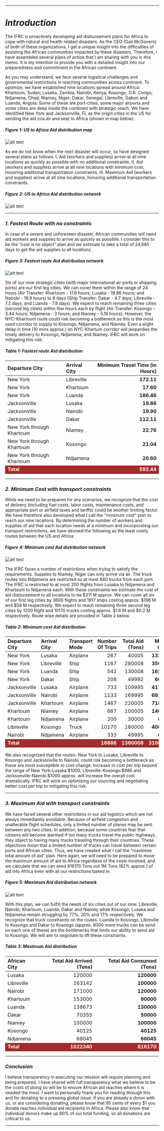 ------------------------------------------------------------------------

*Introduction*
==============

The IFRC is proactively developing aid disbursement plans for Africa to cope with natural and health related disasters. As the CEO (Gail McGovern) of both of these organizations, I get a unique insight into the difficulties of assisting the African communities impacted by these disasters. Therefore, I have assembled several plans of action that I am sharing with you in this memo. It is my intention to provide you with a detailed insight into our preparedness and commitment in the African continent.

As you may understand, we face several logistical challenges and governmental restrictions in reaching communities across continent. To optimize, we have established nine locations spread around Africa: Khartoum, Sudan; Lusaka, Zambia; Nairobi, Kenya; Kosongo, D.R. Congo; Ndjamena, Chad; Niamey, Niger; Dakar, Senegal; Libreville, Gabon and Luanda, Angola. Some of these are port-cities, some major airports and some cities are deep inside the continent with strategic reach. We have identified New York and Jacksonville, FL as the origin cities in the US for sending the aid (via air and sea) to Africa (shown in map below).

##### *Figure 1: US to Africa Aid distribution map*

![alt text]( https://github.com/SUMansi/Disaster-Relief-Plan-for-Africa/blob/master/Figures/unnamed-chunk-4-1.png)

As we do not know when the next disaster will occur, so have designed several plans as follows:
I. Aid (workers and supplies) arrive at all nine locations as quickly as possible with no additional constraints.
II. Aid (workers and supplies) arrive at all nine locations with minimum cost, honoring additional transportation constraints.
III. Maximum Aid (workers and supplies) arrive at all nine locations, honoring additional transportation constraints.

##### *Figure 2: US to Africa Aid distribution network*

![alt text]( https://github.com/SUMansi/Disaster-Relief-Plan-for-Africa/blob/master/Figures/unnamed-chunk-5-1.png)

------------------------------------------------------------------------

### *1. Fastest Route with no constraints*

In case of a severe and unforeseen disaster, African communities will need aid workers and supplies to arrive as quickly as possible. I consider this to be the "cost is no object" plan and we estimate to take a total of 24.685 days to get the aid supplies to all locations.

##### *Figure 3: Fastest route Aid distribution network*

![alt text]( https://github.com/SUMansi/Disaster-Relief-Plan-for-Africa/blob/master/Figures/unnamed-chunk-6-1.png)

Six of our nine strategic cities (with major international air ports or shipping ports) are our first leg cities. We can cover them within the range of 24 hours (Air Transfer: Khartoum - 17.6 hours; Lusaka - 19.86 hours; and Nairobi - 19.9 hours) to 8 days (Ship Transfer: Dakar - 4.7 days; Libreville - 7.2 days; and Luanda - 7.8 days). We expect to reach remaining three cities (second leg cities) within few hours each by flight (Air Transfer: Kosongo - 3.44 hours; Ndjamena - 3 hours; and Niamey - 5.16 hours). However, the NYC-Khartoum route could risk becoming a bottleneck as this is the most used corridor to supply to Kosongo, Ndjamena, and Niamey. Even a slight delay in time (10 mins approx.) on NYC-Khartum corridor will jeopardies the timely delivery to Kosongo, Ndjamena, and Niamey. IFRC will work on mitigating this risk.

##### *Table 1: Fastest route Aid distribution*

<table class="table table-striped" style="width: auto !important; ">
<thead>
<tr>
<th style="text-align:left;">
Departure City
</th>
<th style="text-align:left;">
Arrival City
</th>
<th style="text-align:right;">
Minimum Travel Time (in Hours)
</th>
</tr>
</thead>
<tbody>
<tr>
<td style="text-align:left;">
New York
</td>
<td style="text-align:left;">
Libreville
</td>
<td style="text-align:right;font-weight: bold;">
172.11
</td>
</tr>
<tr>
<td style="text-align:left;">
New York
</td>
<td style="text-align:left;">
Khartoum
</td>
<td style="text-align:right;font-weight: bold;">
17.60
</td>
</tr>
<tr>
<td style="text-align:left;">
New York
</td>
<td style="text-align:left;">
Luanda
</td>
<td style="text-align:right;font-weight: bold;">
186.46
</td>
</tr>
<tr>
<td style="text-align:left;">
Jacksonville
</td>
<td style="text-align:left;">
Lusaka
</td>
<td style="text-align:right;font-weight: bold;">
19.86
</td>
</tr>
<tr>
<td style="text-align:left;">
Jacksonville
</td>
<td style="text-align:left;">
Nairobi
</td>
<td style="text-align:right;font-weight: bold;">
19.90
</td>
</tr>
<tr>
<td style="text-align:left;">
Jacksonville
</td>
<td style="text-align:left;">
Dakar
</td>
<td style="text-align:right;font-weight: bold;">
112.11
</td>
</tr>
<tr>
<td style="text-align:left;">
New York through Khartoum
</td>
<td style="text-align:left;">
Niamey
</td>
<td style="text-align:right;font-weight: bold;">
22.76
</td>
</tr>
<tr>
<td style="text-align:left;">
New York through Khartoum
</td>
<td style="text-align:left;">
Kosongo
</td>
<td style="text-align:right;font-weight: bold;">
21.04
</td>
</tr>
<tr>
<td style="text-align:left;">
New York through Khartoum
</td>
<td style="text-align:left;">
Ndjamena
</td>
<td style="text-align:right;font-weight: bold;">
20.60
</td>
</tr>
<tr>
<td style="text-align:left;font-weight: bold;color: white;background-color: brown;">
Total
</td>
<td style="text-align:left;font-weight: bold;color: white;background-color: brown;">
</td>
<td style="text-align:right;font-weight: bold;color: white;background-color: brown;font-weight: bold;">
592.44
</td>
</tr>
</tbody>
</table>

------------------------------------------------------------------------

### *2. Minimum Cost with transport constraints*

While we need to be prepared for any scenarios, we recognize that the cost of delivery (including fuel costs, labor costs, maintenance costs, and appropriate port or airfield taxes and tariffs) could be another limiting factor. We have therefore also developed what I call the "minimum cost" plan to reach our nine locations. By determining the number of workers and supplies of aid that each location needs at a minimum and incorporating our transport restrictions, we have devised the following as the least costly routes between the US and Africa:

##### *Figure 4: Minimum cost Aid distribution network*

![alt text]( https://github.com/SUMansi/Disaster-Relief-Plan-for-Africa/blob/master/Figures/unnamed-chunk-8-1.png)

The IFRC faces a number of restrictions when trying to satisfy the requirements. Supplies to Niamey, Niger can only arrive via air. The truck routes into Ndjamena are restricted so at most 840 trucks from each port. The IFRC is restricted to at most 200 flights from Lusaka to Ndjamena and Khartoum to Ndjamena each. With these constraints we estimate the cost of aid disbursement to all locations to be $311 M approx. We can cover all six of our first leg cities by 3600 flights and 1917 ships costing approx. $196 M and $58 M respectively. We expect to reach remaining three second leg cities by 1200 flight and 10170 trucks costing approx. $1.6 M and $0.2 M respectively. Route wise details are provided in Table 2 below.

##### *Table 2: Minimum cost Aid distribution*

<table class="table table-striped" style="width: auto !important; ">
<thead>
<tr>
<th style="text-align:left;">
Departure City
</th>
<th style="text-align:left;">
Arrival City
</th>
<th style="text-align:left;">
Transport Mode
</th>
<th style="text-align:right;">
Number Of Trips
</th>
<th style="text-align:right;">
Total Aid (Tons)
</th>
<th style="text-align:right;">
Minimum Cost ($)
</th>
</tr>
</thead>
<tbody>
<tr>
<td style="text-align:left;">
New York
</td>
<td style="text-align:left;">
Lusaka
</td>
<td style="text-align:left;">
Airplane
</td>
<td style="text-align:right;">
267
</td>
<td style="text-align:right;">
40005
</td>
<td style="text-align:right;font-weight: bold;">
13335000
</td>
</tr>
<tr>
<td style="text-align:left;">
New York
</td>
<td style="text-align:left;">
Libreville
</td>
<td style="text-align:left;">
Ship
</td>
<td style="text-align:right;">
1167
</td>
<td style="text-align:right;">
280008
</td>
<td style="text-align:right;font-weight: bold;">
35001000
</td>
</tr>
<tr>
<td style="text-align:left;">
New York
</td>
<td style="text-align:left;">
Luanda
</td>
<td style="text-align:left;">
Ship
</td>
<td style="text-align:right;">
542
</td>
<td style="text-align:right;">
130008
</td>
<td style="text-align:right;font-weight: bold;">
16251000
</td>
</tr>
<tr>
<td style="text-align:left;">
New York
</td>
<td style="text-align:left;">
Dakar
</td>
<td style="text-align:left;">
Ship
</td>
<td style="text-align:right;">
208
</td>
<td style="text-align:right;">
49992
</td>
<td style="text-align:right;font-weight: bold;">
6665600
</td>
</tr>
<tr>
<td style="text-align:left;">
Jacksonville
</td>
<td style="text-align:left;">
Lusaka
</td>
<td style="text-align:left;">
Airplane
</td>
<td style="text-align:right;">
733
</td>
<td style="text-align:right;">
109995
</td>
<td style="text-align:right;font-weight: bold;">
41798100
</td>
</tr>
<tr>
<td style="text-align:left;">
Jacksonville
</td>
<td style="text-align:left;">
Nairobi
</td>
<td style="text-align:left;">
Airplane
</td>
<td style="text-align:right;">
1133
</td>
<td style="text-align:right;">
169995
</td>
<td style="text-align:right;font-weight: bold;">
69131300
</td>
</tr>
<tr>
<td style="text-align:left;">
Jacksonville
</td>
<td style="text-align:left;">
Khartoum
</td>
<td style="text-align:left;">
Airplane
</td>
<td style="text-align:right;">
1467
</td>
<td style="text-align:right;">
220005
</td>
<td style="text-align:right;font-weight: bold;">
71868300
</td>
</tr>
<tr>
<td style="text-align:left;">
Khartoum
</td>
<td style="text-align:left;">
Niamey
</td>
<td style="text-align:left;">
Airplane
</td>
<td style="text-align:right;">
667
</td>
<td style="text-align:right;">
100005
</td>
<td style="text-align:right;font-weight: bold;">
14667400
</td>
</tr>
<tr>
<td style="text-align:left;">
Khartoum
</td>
<td style="text-align:left;">
Ndjamena
</td>
<td style="text-align:left;">
Airplane
</td>
<td style="text-align:right;">
200
</td>
<td style="text-align:right;">
30000
</td>
<td style="text-align:right;font-weight: bold;">
800000
</td>
</tr>
<tr>
<td style="text-align:left;">
Libreville
</td>
<td style="text-align:left;">
Kosongo
</td>
<td style="text-align:left;">
Truck
</td>
<td style="text-align:right;">
10170
</td>
<td style="text-align:right;">
180000
</td>
<td style="text-align:right;font-weight: bold;">
40678000
</td>
</tr>
<tr>
<td style="text-align:left;">
Nairobi
</td>
<td style="text-align:left;">
Ndjamena
</td>
<td style="text-align:left;">
Airplane
</td>
<td style="text-align:right;">
333
</td>
<td style="text-align:right;">
49995
</td>
<td style="text-align:right;font-weight: bold;">
666600
</td>
</tr>
<tr>
<td style="text-align:left;font-weight: bold;color: white;background-color: brown;">
Total
</td>
<td style="text-align:left;font-weight: bold;color: white;background-color: brown;">
</td>
<td style="text-align:left;font-weight: bold;color: white;background-color: brown;">
</td>
<td style="text-align:right;font-weight: bold;color: white;background-color: brown;">
16886
</td>
<td style="text-align:right;font-weight: bold;color: white;background-color: brown;">
1360008
</td>
<td style="text-align:right;font-weight: bold;color: white;background-color: brown;font-weight: bold;">
310862300
</td>
</tr>
</tbody>
</table>
We also recognized that the routes: New York to Lusaka, Libreville to Kosongo and Jacksonville to Nairobi, could risk becoming a bottleneck as these are most susceptible to cost change. Increase in cost per trip beyond the range of New York-Lusaka:$1000, Libreville-Kosongo:$986 and Jacksonville-Nairobi:$1000 approx. will increase the overall cost dramatically. IFRC will work on optimizing our sourcing and negotiating better cost per trip to mitigating this risk.

------------------------------------------------------------------------

### *3. Maximum Aid with transport constraints*

We have faced several other restrictions in our aid logistics which are not always immediately avoidable. Because of airfield congestion and unalterable flight schedules, only a limited number of planes may be sent between any two cities. In addition, because some countries fear that citizens will become alarmed if too many trucks travel the public highways, they object to having many trucks traveling through their countries. These objections mean that a limited number of trucks can travel between certain ports and African cities. Thus, we have created what I call the "maximize total amount of aid" plan. Here again, we will need to be prepared to move the maximum amount of aid to Africa regardless of the costs involved, and we calculate that we can send 816170 Tons out 1M Tons (82% approx.) of aid into Africa even with all our restrictions baked in.

##### *Figure 5: Maximum Aid distribution network*

![alt text]( https://github.com/SUMansi/Disaster-Relief-Plan-for-Africa/blob/master/Figures/unnamed-chunk-10-1.png)

With this plan, we can fulfill the needs of six cities out of our nine: Libreville, Nairobi, Khartoum, Luanda, Dakar and Niamey while Kosongo, Lusaka and Ndjamena remain struggling by 77%, 20% and 17% respectively. We recognize that truck constraints on the routes: Luanda to Kosongo, Libreville to Kosongo and Dakar to Kosongo (approx. 8000 more trucks can be send on each one of these) are the bottlenecks that limits our ability to send aid to Kosongo. We will aim to negotiate to lift these constraints.

##### *Table 3: Maximum Aid distribution*

<table class="table table-striped" style="width: auto !important; ">
<thead>
<tr>
<th style="text-align:left;">
African City
</th>
<th style="text-align:right;">
Total Aid Arrived (Tons)
</th>
<th style="text-align:right;">
Total Aid Consumed (Tons)
</th>
</tr>
</thead>
<tbody>
<tr>
<td style="text-align:left;">
Lusaka
</td>
<td style="text-align:right;">
120000
</td>
<td style="text-align:right;font-weight: bold;">
120000
</td>
</tr>
<tr>
<td style="text-align:left;">
Libreville
</td>
<td style="text-align:right;">
163142
</td>
<td style="text-align:right;font-weight: bold;">
100000
</td>
</tr>
<tr>
<td style="text-align:left;">
Nairobi
</td>
<td style="text-align:right;">
171000
</td>
<td style="text-align:right;font-weight: bold;">
120000
</td>
</tr>
<tr>
<td style="text-align:left;">
Khartoum
</td>
<td style="text-align:right;">
153000
</td>
<td style="text-align:right;font-weight: bold;">
90000
</td>
</tr>
<tr>
<td style="text-align:left;">
Luanda
</td>
<td style="text-align:right;">
138673
</td>
<td style="text-align:right;font-weight: bold;">
130000
</td>
</tr>
<tr>
<td style="text-align:left;">
Dakar
</td>
<td style="text-align:right;">
70355
</td>
<td style="text-align:right;font-weight: bold;">
50000
</td>
</tr>
<tr>
<td style="text-align:left;">
Niamey
</td>
<td style="text-align:right;">
100000
</td>
<td style="text-align:right;font-weight: bold;">
100000
</td>
</tr>
<tr>
<td style="text-align:left;">
Kosongo
</td>
<td style="text-align:right;">
40125
</td>
<td style="text-align:right;font-weight: bold;">
40125
</td>
</tr>
<tr>
<td style="text-align:left;">
Ndjamena
</td>
<td style="text-align:right;">
66045
</td>
<td style="text-align:right;font-weight: bold;">
66045
</td>
</tr>
<tr>
<td style="text-align:left;font-weight: bold;color: white;background-color: brown;">
Total
</td>
<td style="text-align:right;font-weight: bold;color: white;background-color: brown;">
1022340
</td>
<td style="text-align:right;font-weight: bold;color: white;background-color: brown;font-weight: bold;">
816170
</td>
</tr>
</tbody>
</table>

------------------------------------------------------------------------

### *Conclusion*

I believe transparency in executing our mission will require planning and being prepared. I have shared with full transparency what we believe to be the costs of doing so will be to ensure African aid reaches where it is needed the most. I want to personally thank you for reading through this and for donating to a pressing global issue. If you are already a donor with us, or are considering donating, please know that 95 cents of every $1 you donate reaches individual aid recipients in Africa. Please also know that individual donors make up 80% of our total funding, so all donations are critical to us.

------------------------------------------------------------------------

